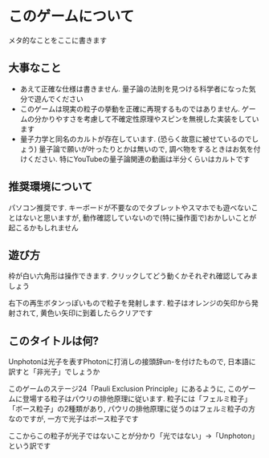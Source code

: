 # このゲームについて

メタ的なことをここに書きます

## 大事なこと

- あえて正確な仕様は書きません.
  量子論の法則を見つける科学者になった気分で遊んでください
- このゲームは現実の粒子の挙動を正確に再現するものではありません.
  ゲームの分かりやすさを考慮して不確定性原理やスピンを無視した実装をしています
- 量子力学と同名のカルトが存在しています. (恐らく故意に被せているのでしょう)
  量子論で願いが叶ったりとかは無いので, 調べ物をするときはお気を付けください.
  特にYouTubeの量子論関連の動画は半分くらいはカルトです

## 推奨環境について

パソコン推奨です.
キーボードが不要なのでタブレットやスマホでも遊べないことはないと思いますが,
動作確認していないので(特に操作面で)おかしいことが起こるかもしれません

## 遊び方

枠が白い六角形は操作できます. クリックしてどう動くかそれぞれ確認してみましょう

右下の再生ボタンっぽいもので粒子を発射します.
粒子はオレンジの矢印から発射されて, 黄色い矢印に到着したらクリアです

## このタイトルは何?

Unphotonは光子を表すPhotonに打消しの接頭辞un-を付けたもので,
日本語に訳すと「非光子」でしょうか

このゲームのステージ24「Pauli Exclusion Principle」にあるように,
このゲームに登場する粒子はパウリの排他原理に従います.
粒子には「フェルミ粒子」「ボース粒子」の2種類があり,
パウリの排他原理に従うのはフェルミ粒子の方なのですが, 一方で光子はボース粒子です

ここからこの粒子が光子ではないことが分かり「光ではない」→「Unphoton」という訳です
